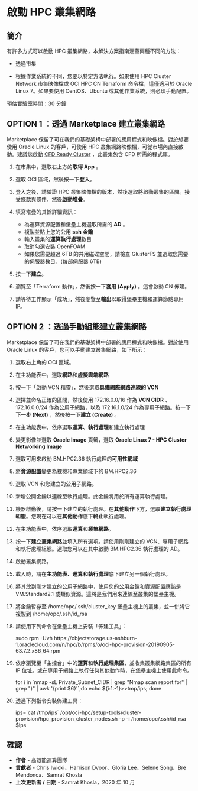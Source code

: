 # 啟動 HPC 叢集網路

## 簡介

有許多方式可以啟動 HPC 叢集網路，本解決方案指南涵蓋兩種不同的方法：

*   透過市集
    
*   根據作業系統的不同，您要以特定方法執行。如果使用 HPC Cluster Network 市集映像檔或 OCI HPC CN Terraform 命令檔，這僅適用於 Oracle Linux 7。如果要使用 CentOS、Ubuntu 或其他作業系統，則必須手動配置。
    

預估實驗室時間：30 分鐘

## **OPTION 1** ：透過 Marketplace 建立叢集網路

Marketplace 保留了可在我們的基礎架構中部署的應用程式和映像檔。對於想要使用 Oracle Linux 的客戶，可使用 HPC 叢集網路映像檔，可從市場內直接啟動。建議您啟動 [CFD Ready Cluster](https://cloudmarketplace.oracle.com/marketplace/en_US/listing/75645211) ，此叢集包含 CFD 所需的程式庫。

1.  在市集中，選取右上方的**取得 App** 。
    
2.  選取 OCI 區域，然後按一下**登入**。
    
3.  登入之後，請驗證 HPC 叢集映像檔的版本，然後選取將啟動叢集的區間。接受條款與條件，然後**啟動堆疊**。
    
4.  填寫堆疊的其餘詳細資訊：
    
    *   為運算資源配置和堡壘主機選取所需的 **AD** 。
    *   複製並貼上您的公用 **ssh 金鑰**
    *   輸入叢集的**運算執行處理**數目
    *   取消勾選安裝 OpenFOAM
    *   如果您需要超過 6TB 的共用磁碟空間，請檢查 GlusterFS 並選取您需要的伺服器數目。(每部伺服器 6TB)
5.  按一下**建立**。
    
6.  瀏覽至「Terraform 動作」，然後按一下**套用 (Apply)** 。這會啟動 CN 佈建。
    
7.  請等待工作顯示「成功」，然後瀏覽至**輸出**以取得堡壘主機和運算節點專用 IP。
    

## **OPTION 2** ：透過手動組態建立叢集網路

Marketplace 保留了可在我們的基礎架構中部署的應用程式和映像檔。對於使用 Oracle Linux 的客戶，您可以手動建立叢集網路，如下所示：

1.  選取右上角的 OCI 區域。
    
2.  在主功能表中，選取**網路**和**虛擬雲端網路**
    
3.  按一下「啟動 VCN 精靈」，然後選取**具備網際網路連線的 VCN**
    
4.  選擇並命名正確的區間，然後使用 172.16.0.0/16 作為 **VCN CIDR** 、172.16.0.0/24 作為公用子網路，以及 172.16.1.0/24 作為專用子網路。按一下**下一步 (Next)** ，然後按一下**建立 (Create)** 。
    
5.  在主功能表中，依序選取**運算、執行處理**和建立執行處理
    
6.  變更影像並選取 **Oracle Image** 頁籤，選取 **Oracle Linux 7 - HPC Cluster Networking Image**
    
7.  選取可用來啟動 BM.HPC2.36 執行處理的**可用性網域**
    
8.  將**資源配置**變更為裸機和專業領域下的 BM.HPC2.36
    
9.  選取 VCN 和您建立的公用子網路。
    
10.  新增公開金鑰以連線至執行處理。此金鑰將用於所有運算執行處理。
    
11.  機器啟動後，請按一下建立的執行處理。在**其他動作**下方，選取**建立執行處理組態**。您現在可以在**其他動作**底下**終止**執行處理。
    
12.  在主功能表中，依序選取**運算**和**叢集網路**。
    
13.  按一下**建立叢集網路**並填入所有選項。請使用剛剛建立的 VCN、專用子網路和執行處理組態。選取您可以在其中啟動 BM.HPC2.36 執行處理的 AD。
    
14.  啟動叢集網路。
    
15.  載入時，請在**主功能表、運算和執行處理**底下建立另一個執行處理。
    
16.  將其放到剛才建立的公用子網路中，使用您的公用金鑰和資源配置應該是 VM.Standard2.1 或類似資源。這將是我們用來連線至叢集的堡壘主機。
    
17.  將金鑰暫存至 /home/opc/.ssh/cluster\_key 堡壘主機上的叢集，並一併將它複製到 /home/opc/.ssh/id\_rsa
    
18.  請使用下列命令在堡壘主機上安裝「佈建工具」：
    
        <copy>
        sudo rpm -Uvh https://objectstorage.us-ashburn-1.oraclecloud.com/n/hpc/b/rpms/o/oci-hpc-provision-20190905-63.7.2.x86_64.rpm
        </copy>
        
        
19.  依序瀏覽至「主控台」中的**運算**和**執行處理集區**，並收集叢集網路集區的所有 IP 位址。或在專用子網路上執行任何其他動作時，在堡壘主機上使用此命令。
    
        <copy>
        for i in `nmap -sL Private_Subnet_CIDR | grep "Nmap scan report for" | grep ")" | awk '{print $6}'`;do echo ${i:1:-1}>>tmp/ips; done
        </copy>
        
20.  透過下列指令安裝佈建工具：
    
        <copy>
        ips=`cat /tmp/ips`
        /opt/oci-hpc/setup-tools/cluster-provision/hpc_provision_cluster_nodes.sh -p -i /home/opc/.ssh/id_rsa $ips
        </copy>
        

## 確認

*   **作者** - 高效能運算團隊
*   **貢獻者** - Chris Iwicki、Harrison Dvoor、Gloria Lee、Selene Song、Bre Mendonca、Samrat Khosla
*   **上次更新者 / 日期** - Samrat Khosla，2020 年 10 月